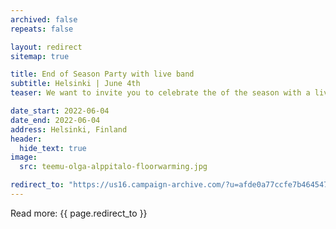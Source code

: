 ```yaml
---
archived: false
repeats: false

layout: redirect
sitemap: true

title: End of Season Party with live band
subtitle: Helsinki | June 4th
teaser: We want to invite you to celebrate the of the season with a live band 4th of June, from 6PM onward at our studio in Karjalankatu 2, 4th floor.

date_start: 2022-06-04
date_end: 2022-06-04
address: Helsinki, Finland
header:
  hide_text: true
image:
  src: teemu-olga-alppitalo-floorwarming.jpg

redirect_to: "https://us16.campaign-archive.com/?u=afde0a77ccfe7b464547ee2c6&id=6dcd4ead04"
---
```


Read more:
{{ page.redirect_to }}
